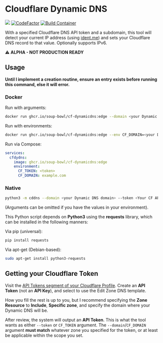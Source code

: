 # Cloudflare Dynamic DNS

[![](https://img.shields.io/docker/pulls/soupbowl/cf-dynamicdns?logo=docker&logoColor=white)](https://hub.docker.com/r/soupbowl/cf-dynamicdns)
[![CodeFactor](https://www.codefactor.io/repository/github/soup-bowl/cloudflare-dynamicdns/badge)](https://www.codefactor.io/repository/github/soup-bowl/cloudflare-dynamicdns)
[![Build Container](https://github.com/soup-bowl/cloudflare-dynamicdns/actions/workflows/build.yml/badge.svg)](https://github.com/soup-bowl/cloudflare-dynamicdns/actions/workflows/build.yml)

With a specified Cloudflare DNS API token and a subdomain, this tool will detect your current IP address (using
[ident.me](https://api.ident.me/)) and sets your Cloudflare DNS record to that value. Optionally supports IPv6.

:warning: **ALPHA - NOT PRODUCTION READY**

## Usage

**Until I implement a creation routine, ensure an entry exists before running this command, else it will error.**

### Docker

Run with arguments:

```bash
docker run ghcr.io/soup-bowl/cf-dynamicdns:edge --domain <your Dynamic DNS domain> --token <Your CF API Token>
```

Run with environments:

```bash
docker run ghcr.io/soup-bowl/cf-dynamicdns:edge --env CF_DOMAIN=<your Dynamic DNS domain> --env CF_TOKEN=<Your CF API Token>
```

Run via Compose:

```yml
services:
  cfdydns:
    image: ghcr.io/soup-bowl/cf-dynamicdns:edge
    environment:
      CF_TOKEN: <token>
      CF_DOMAIN: example.com
```

### Native

```bash
python3 -m cddns --domain <your Dynamic DNS domain> --token <Your CF API Token>
```

(Arguments can be omitted if you have the values in your environment).

This Python script depends on **Python3** using the **requests** library, which can be installed in the following manners:

Via pip (universal):

```bash
pip install requests
```

Via apt-get (Debian-based):

```bash
sudo apt-get install python3-requests
```

## Getting your Cloudflare Token

Visit the [API Tokens segment of your Cloudflare Profile](https://dash.cloudflare.com/profile/api-tokens). Create an
**API Token** (not an **API Key**), and select to use the Edit Zone DNS template.

How you fill the rest is up to you, but I recommend specifying the **Zone Resource** to **Include**, **Specific zone**,
and specify the domain where your Dynamic DNS will be.

After review, the system will output an **API Token**. This is what the tool wants as either `--token` or `CF_TOKEN`
argument. The `--domain`/`CF_DOMAIN` argument **must match** whatever zone you specified for the token, or at least be
applicable within the scope you set.
